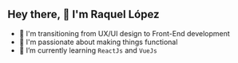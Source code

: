 ## Hey there, 👋 I'm Raquel López
- 👀  I'm transitioning from UX/UI design to Front-End development
- 💞️  I'm passionate about making things functional
- 🌱  I’m currently learning `ReactJs` and `VueJs`

<!---
raqlo/raqlo is a ✨ special ✨ repository because its `README.md` (this file) appears on your GitHub profile.
You can click the Preview link to take a look at your changes.
--->
